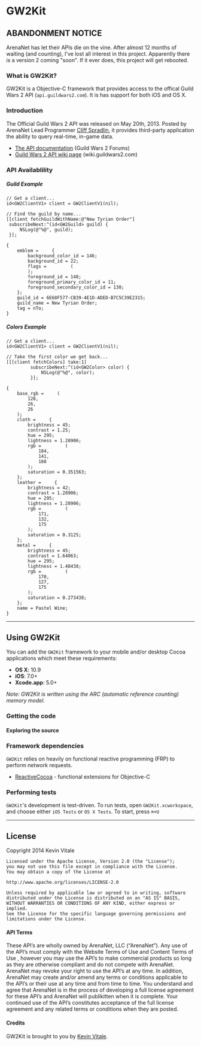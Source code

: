 # GW2Kit

## ABANDONMENT NOTICE

ArenaNet has let their APIs die on the vine. After almost 12 months of waiting (and counting), I've lost all interest in this project. Apparently there *is* a version 2 coming "soon". If it ever does, this project will get rebooted.

### What is GW2Kit?

GW2Kit is a Objective-C framework that provides access to the offical Guild Wars 2 API (`api.guildwars2.com`). It is has support for both iOS and OS X.

### Introduction

The Official Guild Wars 2 API was released on May 20th, 2013. Posted by ArenaNet Lead Programmer [Cliff Spradlin](https://forum-en.guildwars2.com/forum/community/api/API-Documentation/first#post2028044), it provides third-party application the ability to query real-time, in-game data.

- [The API documentation](https://forum-en.guildwars2.com/forum/community/api/API-Documentation/first#post2028044) (Guild Wars 2 Forums)
- [Guild Wars 2 API wiki page](http://wiki.guildwars2.com/wiki/API) (wiki.guildwars2.com)

### API Availablility

##### Guild Example

```objc
// Get a client...
id<GW2ClientV1> client = GW2ClientV1(nil);

// Find the guild by name...
[[client fetchGuildWithName:@"New Tyrian Order"]
 subscribeNext:^(id<GW2Guild> guild) {
     NSLog(@"%@", guild);
 }];
```
```
{
    emblem =     {
        background_color_id = 146;
        background_id = 22;
        flags =         (
        );
        foreground_id = 148;
        foreground_primary_color_id = 11;
        foreground_secondary_color_id = 130;
    };
    guild_id = 6E68F577-CB39-4E1D-ADED-B7C5C39E2315;
    guild_name = New Tyrian Order;
    tag = nTo;
}
```

##### Colors Example
```
// Get a client...
id<GW2ClientV1> client = GW2ClientV1(nil);

// Take the first color we get back...
[[[client fetchColors] take:1]
         subscribeNext:^(id<GW2Color> color) {
             NSLog(@"%@", color);
         }];
```
```
{
    base_rgb =     (
        128,
        26,
        26
    );
    cloth =     {
        brightness = 45;
        contrast = 1.25;
        hue = 295;
        lightness = 1.28906;
        rgb =         (
            184,
            141,
            188
        );
        saturation = 0.351563;
    };
    leather =     {
        brightness = 42;
        contrast = 1.28906;
        hue = 295;
        lightness = 1.28906;
        rgb =         (
            171,
            132,
            175
        );
        saturation = 0.3125;
    };
    metal =     {
        brightness = 45;
        contrast = 1.64063;
        hue = 295;
        lightness = 1.48438;
        rgb =         (
            170,
            127,
            175
        );
        saturation = 0.273438;
    };
    name = Pastel Wine;
}
```
<hr/>

## Using GW2Kit

You can add the `GW2Kit` framework to your mobile and/or desktop Cocoa applications which meet these requirements:

- **OS X**: 10.9
- **iOS**: 7.0+
- **Xcode.app**: 5.0+

*Note: GW2Kit is written using the ARC (automatic reference counting) memory model.*

### Getting the code ###

#### Exploring the source ####
	
### Framework dependencies ###

`GW2Kit` relies on heavily on functional reactive programming (FRP) to perform network requests.

- [ReactiveCocoa](https://github.com/ReactiveCocoa/ReactiveCocoa) - functional extensions for Objective-C

### Performing tests ###

`GW2Kit`'s development is test-driven. To run tests, open `GW2Kit.xcworkspace`, and choose either `iOS Tests` or `OS X Tests`. To start, press `⌘+U`

<hr/> 

## License

Copyright 2014 Kevin Vitale

	Licensed under the Apache License, Version 2.0 (the "License");
	you may not use this file except in compliance with the License.
	You may obtain a copy of the License at

    http://www.apache.org/licenses/LICENSE-2.0

	Unless required by applicable law or agreed to in writing, software
	distributed under the License is distributed on an "AS IS" BASIS,
	WITHOUT WARRANTIES OR CONDITIONS OF ANY KIND, either express or implied.
	See the License for the specific language governing permissions and
	limitations under the License.

#### API Terms

These API’s are wholly owned by ArenaNet, LLC (“ArenaNet”). Any use of the API’s must comply with the Website Terms of Use and Content Terms of Use , however you may use the API’s to make commercial products so long as they are otherwise compliant and do not compete with ArenaNet. ArenaNet may revoke your right to use the API’s at any time. In addition, ArenaNet may create and/or amend any terms or conditions applicable to the API’s or their use at any time and from time to time. You understand and agree that ArenaNet is in the process of developing a full license agreement for these API’s and ArenaNet will publikitten when it is complete. Your continued use of the API’s constitutes acceptance of the full license agreement and any related terms or conditions when they are posted.

#### Credits

GW2Kit is brought to you by [Kevin Vitale](https://github.com/KevinVitale).
